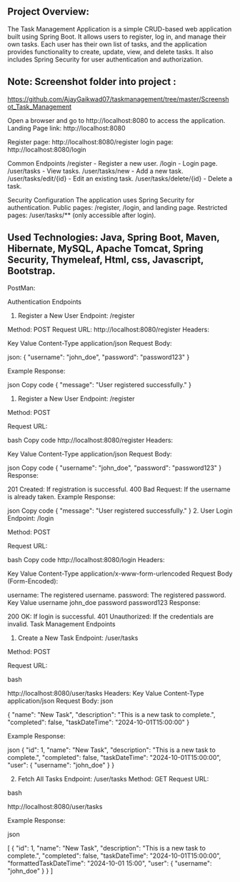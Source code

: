 Project Overview:
-----------------------------------------------------------------
The Task Management Application is a simple CRUD-based web application built using Spring Boot. It allows users to register,
log in, and manage their own tasks. Each user has their own list of tasks, and the application provides functionality to create, update, view, and delete tasks. 
It also includes Spring Security for user authentication and authorization.

Note: Screenshot folder into project : 
---------------------------------------------------------------
https://github.com/AjayGaikwad07/taskmanagement/tree/master/Screenshot_Task_Management

Open a browser and go to http://localhost:8080 to access the application.
Landing Page link: http://localhost:8080

Register page: http://localhost:8080/register
login page: http://localhost:8080/login

Common Endpoints
/register - Register a new user.
/login - Login page.
/user/tasks - View tasks.
/user/tasks/new - Add a new task.
/user/tasks/edit/{id} - Edit an existing task.
/user/tasks/delete/{id} - Delete a task.

Security Configuration
The application uses Spring Security for authentication.
Public pages: /register, /login, and landing page.
Restricted pages: /user/tasks/** (only accessible after login).

Used Technologies: Java, Spring Boot, Maven, Hibernate, MySQL, Apache Tomcat, Spring Security, Thymeleaf, Html, css, Javascript, Bootstrap.
-------------------------------------------------------------------------------------------------
PostMan: 

Authentication Endpoints
1. Register a New User
Endpoint: /register

Method: POST
Request URL: http://localhost:8080/register
Headers:

Key	Value
Content-Type	application/json
Request Body:

json:
{
  "username": "john_doe",
  "password": "password123"
}

Example Response:

json
Copy code
{
  "message": "User registered successfully."
}

1. Register a New User
Endpoint: /register

Method: POST

Request URL:

bash
Copy code
http://localhost:8080/register
Headers:

Key	Value
Content-Type	application/json
Request Body:

json
Copy code
{
  "username": "john_doe",
  "password": "password123"
}
Response:

201 Created: If registration is successful.
400 Bad Request: If the username is already taken.
Example Response:

json
Copy code
{
  "message": "User registered successfully."
}
2. User Login
Endpoint: /login

Method: POST

Request URL:

bash
Copy code
http://localhost:8080/login
Headers:

Key	Value
Content-Type	application/x-www-form-urlencoded
Request Body (Form-Encoded):

username: The registered username.
password: The registered password.
Key	Value
username	john_doe
password	password123
Response:

200 OK: If login is successful.
401 Unauthorized: If the credentials are invalid.
Task Management Endpoints
1. Create a New Task
Endpoint: /user/tasks

Method: POST

Request URL:

bash

http://localhost:8080/user/tasks
Headers:
Key	Value
Content-Type	application/json
Request Body:
json

{
  "name": "New Task",
  "description": "This is a new task to complete.",
  "completed": false,
  "taskDateTime": "2024-10-01T15:00:00"
}

Example Response:

json
{
  "id": 1,
  "name": "New Task",
  "description": "This is a new task to complete.",
  "completed": false,
  "taskDateTime": "2024-10-01T15:00:00",
  "user": {
    "username": "john_doe"
  }
}

2. Fetch All Tasks
Endpoint: /user/tasks
Method: GET
Request URL:

bash

http://localhost:8080/user/tasks

Example Response:

json

[
  {
    "id": 1,
    "name": "New Task",
    "description": "This is a new task to complete.",
    "completed": false,
    "taskDateTime": "2024-10-01T15:00:00",
    "formattedTaskDateTime": "2024-10-01 15:00",
    "user": {
      "username": "john_doe"
    }
  }
]
